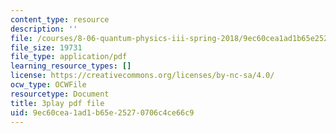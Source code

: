 ```yaml
---
content_type: resource
description: ''
file: /courses/8-06-quantum-physics-iii-spring-2018/9ec60cea1ad1b65e25270706c4ce66c9_MtK9rIbdlis.pdf
file_size: 19731
file_type: application/pdf
learning_resource_types: []
license: https://creativecommons.org/licenses/by-nc-sa/4.0/
ocw_type: OCWFile
resourcetype: Document
title: 3play pdf file
uid: 9ec60cea-1ad1-b65e-2527-0706c4ce66c9
---
```

